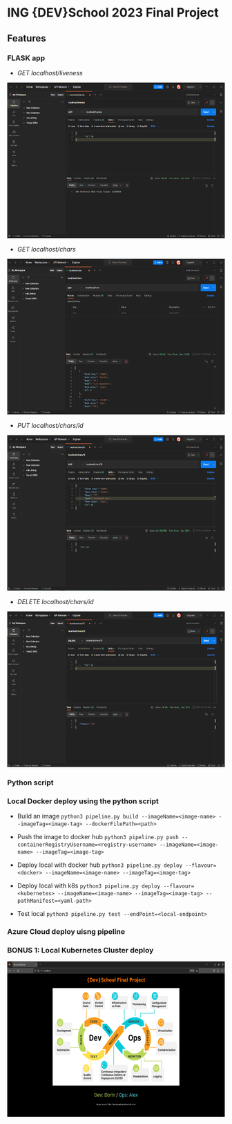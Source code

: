 # ING {DEV}School 2023 Final Project

## Features

### FLASK app
- _GET localhost/liveness_

<p align="center">
<img src="https://github.com/Alexunder98/Proiect_DevOps/blob/master/img/get_liveness.png"
  alt="App Homepage"
  width="640" height="360">
</p>

- _GET localhost/chars_

<p align="center">
<img src="https://github.com/Alexunder98/Proiect_DevOps/blob/master/img/get_chars.png"
  alt="App Homepage"
  width="640" height="360">
</p>


- _PUT localhost/chars/id_

<p align="center">
<img src="https://github.com/Alexunder98/Proiect_DevOps/blob/master/img/put_char.png"
  alt="App Homepage"
  width="640" height="360">
</p>

- _DELETE localhost/chars/id_

<p align="center">
<img src="https://github.com/Alexunder98/Proiect_DevOps/blob/master/img/del_char.png"
  alt="App Homepage"
  width="640" height="360">
</p>

### Python script
### Local Docker deploy using the python script
- Build an image
`python3 pipeline.py build --imageName=<image-name> --imageTag=<image-tag> --dockerFilePath=<path>`

- Push the image to docker hub
`python3 pipeline.py push --containerRegistryUsername=<registry-username> --imageName=<image-name> --imageTag=<image-tag>`

- Deploy local with docker hub
`python3 pipeline.py deploy --flavour=<docker> --imageName=<image-name> --imageTag=<image-tag>`

- Deploy local with k8s
`python3 pipeline.py deploy --flavour=<kubernetes> --imageName=<image-name> --imageTag=<image-tag> --pathManifest=<yaml-path>`

- Test local
`python3 pipeline.py test --endPoint=<local-endpoint>`

### Azure Cloud deploy uisng pipeline
### BONUS 1: Local Kubernetes Cluster deploy  


<p align="center">
<img src="https://github.com/Alexunder98/Proiect_DevOps/blob/master/img/homepage.png"
  alt="App Homepage"
  width="640" height="360">
</p>
